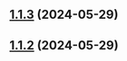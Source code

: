 ## [1.1.3](https://github.com/yujinpan/operation-tree-node/compare/v1.1.2...v1.1.3) (2024-05-29)

## [1.1.2](https://github.com/yujinpan/operation-tree-node/compare/v1.1.1...v1.1.2) (2024-05-29)
